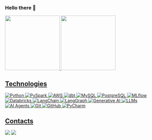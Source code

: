 ### Hello there 👋
<div>
  <a href="https://github.com/artyuan">
  <img height="180em" src="https://github-readme-stats.vercel.app/api?username=artyuan&show_icons=true&theme=dark&include_all_commits=true&count_private=true"/>
  <img height="180em" src="https://github-readme-stats.vercel.app/api/top-langs/?username=artyuan&hide=Jupyter%20Notebook&layout=compact&langs_count=7&theme=dark"/>
</div>


## Technologies

![Python](https://img.shields.io/badge/-Python-1572B6?style=flat-square&logo=python&logoColor=white)
![PySpark](https://img.shields.io/badge/-PySpark-black?style=flat-square&logo=apache-spark)
![AWS](https://img.shields.io/badge/-AWS-black?style=flat-square&logo=amazon-aws&logoColor=white)
![dbt](https://img.shields.io/badge/-dbt-FF7F00?style=flat-square&logo=dbt&logoColor=white)
![MySQL](https://img.shields.io/badge/-MySQL-4479A1?style=flat-square&logo=mysql&logoColor=white)
![PostgreSQL](https://img.shields.io/badge/-PostgreSQL-336791?style=flat-square&logo=postgresql&logoColor=white)
![MLflow](https://img.shields.io/badge/-MLflow-0194E2?style=flat-square&logo=mlflow&logoColor=white)
![Databricks](https://img.shields.io/badge/-Databricks-E67200?style=flat-square&logo=databricks&logoColor=white)
![LangChain](https://img.shields.io/badge/-LangChain-000000?style=flat-square&logo=langchain&logoColor=white)
![LangGraph](https://img.shields.io/badge/-LangGraph-000000?style=flat-square)
![Generative AI](https://img.shields.io/badge/-Generative_AI-5A5A5A?style=flat-square)
![LLMs](https://img.shields.io/badge/-LLMs-5A5A5A?style=flat-square)
![AI Agents](https://img.shields.io/badge/-AI_Agents-5A5A5A?style=flat-square)
![Git](https://img.shields.io/badge/-Git-black?style=flat-square&logo=git)
![GitHub](https://img.shields.io/badge/-GitHub-181717?style=flat-square&logo=github&logoColor=white)
![PyCharm](https://img.shields.io/badge/-PyCharm-black?style=flat-square&logo=pycharm&logoColor=white)

## Contacts
<div> 
  <a href="https://www.linkedin.com/in/arthuryuan/" target="_blank"><img src="https://img.shields.io/badge/-LinkedIn-%230077B5?style=for-the-badge&logo=linkedin&logoColor=white" target="_blank"></a>
  <a href = "mailto:arthuryuan23@gmail.com"><img src="https://img.shields.io/badge/-Gmail-%23333?style=for-the-badge&logo=gmail&logoColor=white" target="_blank"></a>
</div>
